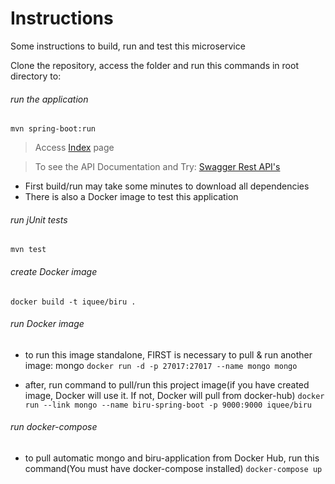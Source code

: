 # Instructions

Some instructions to build, run and test this microservice

Clone the repository, access the folder and run this commands in root directory to:

###### run the application
`mvn spring-boot:run`
> Access [Index](http://localhost:9000) page

> To see the API Documentation and Try: [Swagger Rest API's](http://localhost:9000/swagger-ui.html)

* First build/run may take some minutes to download all dependencies
* There is also a Docker image to test this application

###### run jUnit tests
`mvn test`

###### create Docker image
`docker build -t iquee/biru .`

###### run Docker image
- to run this image standalone, FIRST is necessary to pull & run another image: mongo
`docker run -d -p 27017:27017 --name mongo mongo`

- after, run command to pull/run this project image(if you have created image, Docker will use it. If not, Docker will pull from docker-hub)
`docker run --link mongo --name biru-spring-boot -p 9000:9000 iquee/biru`

###### run docker-compose
- to pull automatic mongo and biru-application from Docker Hub, run this command(You must have docker-compose installed)
`docker-compose up`